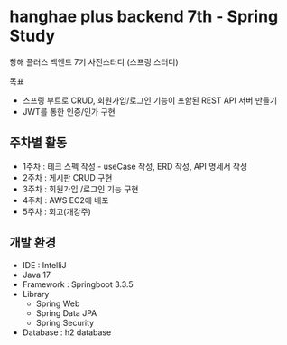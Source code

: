 # hanghae plus backend 7th - Spring Study
항해 플러스 백엔드 7기 사전스터디 (스프링 스터디) 

목표 
  - 스프링 부트로 CRUD, 회원가입/로그인 기능이 포함된 REST API 서버 만들기
  - JWT를 통한 인증/인가 구현

## 주차별 활동
- 1주차 : 테크 스펙 작성 - useCase 작성, ERD 작성, API 명세서 작성
- 2주차 : 게시판 CRUD 구현
- 3주차 : 회원가입 /로그인 기능 구현
- 4주차 : AWS EC2에 배포
- 5주차 : 회고(개강주)
  
## 개발 환경
- IDE : IntelliJ
- Java 17
- Framework : Springboot 3.3.5
- Library
  - Spring Web
  - Spring Data JPA
  - Spring Security
- Database : h2 database
